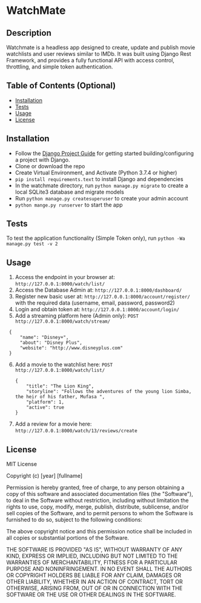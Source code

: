 # WatchMate

## Description
Watchmate is a headless app designed to create, update and publish movie watchlists and user reviews similar to IMDb.  It was built using Django Rest Framework, and provides a fully functional API with access control, throttling, and simple token authentication.

## Table of Contents (Optional)

- [Installation](#installation)
- [Tests](#tests)
- [Usage](#usage)
- [License](#license)

## Installation

- Follow the [Django Project Guide](https://docs.djangoproject.com/en/4.1/intro/install/) for getting started building/configuring a project with Django. 
- Clone or download the repo
- Create Virtual Environment, and Activate (Python 3.7.4 or higher) 
- `pip install requirements.text` to install Django and dependencies
-  In the watchmate directory, run `python manage.py migrate` to create a local SQLite3 database and migrate models
-  Run `python manage.py createsuperuser` to create your admin account
- `python mange.py runserver` to start the app


## Tests

To test the application functionality (Simple Token only), run `python -Wa manage.py test -v 2`

## Usage

1.  Access the endpoint in your browser at: `http://127.0.0.1:8000/watch/list/`
2.  Access the Database Admin  at: `http://127.0.0.1:8000/dashboard/`
3.  Register new basic user at: `http://127.0.0.1:8000/account/register/` with the required data (username, email, password, password2)
4.  Login and obtain token at:  `http://127.0.0.1:8000/account/login/`
5.  Add a streaming platform here (Admin only): `POST http://127.0.0.1:8000/watch/stream/`
   ```
    {
        "name": "Disney+",
        "about": "Disney Plus",
        "website": "http://www.disneyplus.com"
    }
   ```
6.  Add a movie to the watchlist here: `POST http://127.0.0.1:8000/watch/list/`
    ```
    {
        "title": "The Lion King",
        "storyline": "Follows the adventures of the young lion Simba, the heir of his father, Mufasa ",
        "platform": 1,
        "active": true
    }

7.  Add a review for a movie here:  `http://127.0.0.1:8000/watch/13/reviews/create`


## License

MIT License

Copyright (c) [year] [fullname]

Permission is hereby granted, free of charge, to any person obtaining a copy
of this software and associated documentation files (the "Software"), to deal
in the Software without restriction, including without limitation the rights
to use, copy, modify, merge, publish, distribute, sublicense, and/or sell
copies of the Software, and to permit persons to whom the Software is
furnished to do so, subject to the following conditions:

The above copyright notice and this permission notice shall be included in all
copies or substantial portions of the Software.

THE SOFTWARE IS PROVIDED "AS IS", WITHOUT WARRANTY OF ANY KIND, EXPRESS OR
IMPLIED, INCLUDING BUT NOT LIMITED TO THE WARRANTIES OF MERCHANTABILITY,
FITNESS FOR A PARTICULAR PURPOSE AND NONINFRINGEMENT. IN NO EVENT SHALL THE
AUTHORS OR COPYRIGHT HOLDERS BE LIABLE FOR ANY CLAIM, DAMAGES OR OTHER
LIABILITY, WHETHER IN AN ACTION OF CONTRACT, TORT OR OTHERWISE, ARISING FROM,
OUT OF OR IN CONNECTION WITH THE SOFTWARE OR THE USE OR OTHER DEALINGS IN THE
SOFTWARE.



